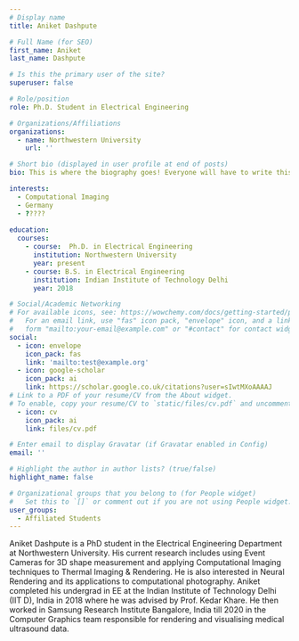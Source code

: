 ```yaml
---
# Display name
title: Aniket Dashpute

# Full Name (for SEO)
first_name: Aniket
last_name: Dashpute

# Is this the primary user of the site?
superuser: false

# Role/position
role: Ph.D. Student in Electrical Engineering

# Organizations/Affiliations
organizations:
  - name: Northwestern University
    url: ''

# Short bio (displayed in user profile at end of posts)
bio: This is where the biography goes! Everyone will have to write this.

interests:
  - Computational Imaging
  - Germany
  - ????? 
  
education:
  courses:
    - course:  Ph.D. in Electrical Engineering
      institution: Northwestern University
      year: present
    - course: B.S. in Electrical Engineering
      institution: Indian Institute of Technology Delhi
      year: 2018

# Social/Academic Networking
# For available icons, see: https://wowchemy.com/docs/getting-started/page-builder/#icons
#   For an email link, use "fas" icon pack, "envelope" icon, and a link in the
#   form "mailto:your-email@example.com" or "#contact" for contact widget.
social:
  - icon: envelope
    icon_pack: fas
    link: 'mailto:test@example.org'
  - icon: google-scholar
    icon_pack: ai
    link: https://scholar.google.co.uk/citations?user=sIwtMXoAAAAJ
# Link to a PDF of your resume/CV from the About widget.
# To enable, copy your resume/CV to `static/files/cv.pdf` and uncomment the lines below.
  - icon: cv
    icon_pack: ai
    link: files/cv.pdf

# Enter email to display Gravatar (if Gravatar enabled in Config)
email: ''

# Highlight the author in author lists? (true/false)
highlight_name: false

# Organizational groups that you belong to (for People widget)
#   Set this to `[]` or comment out if you are not using People widget.
user_groups:
  - Affiliated Students
---
```


Aniket Dashpute is a PhD student in the Electrical Engineering Department at Northwestern University. His current research includes using Event Cameras for 3D shape measurement and applying Computational Imaging techniques to Thermal Imaging & Rendering. He is also interested in Neural Rendering and its applications to computational photography. Aniket completed his undergrad in EE at the Indian Institute of Technology Delhi (IIT D), India in 2018 where he was advised by Prof. Kedar Khare. He then worked in Samsung Research Institute Bangalore, India till 2020 in the Computer Graphics team responsible for rendering and visualising medical ultrasound data.



